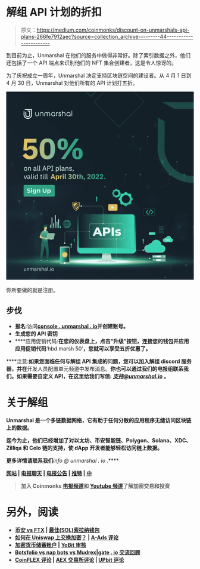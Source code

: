 # 解组 API 计划的折扣

> 原文：<https://medium.com/coinmonks/discount-on-unmarshals-api-plans-266fe7912aec?source=collection_archive---------44----------------------->

到目前为止，Unmarshal 在他们的服务中做得非常好。除了索引数据之外，他们还包括了一个 API 端点来识别他们的 NFT 集合创建者，这是令人惊讶的。

为了庆祝成立一周年，Unmarshal 决定支持区块链空间的建设者。从 4 月 1 日到 4 月 30 日，Unmarshal 对他们所有的 API 计划打五折。

![](img/4c5bd63141dd34b0ebeb0ae7c770842f.png)

你所要做的就是注册。

## 步伐

*   **报名**:访问[**console . unmarshal . io**](http://console.unmarshal.io)**并创建账号。**
*   ****生成您的 API 密钥****
*   ****应用促销代码:**在您的仪表盘上，点击“升级”按钮，连接您的钱包并应用应用促销代码**‘hbd marsh 50’**，您就可以享受五折优惠了。**

****注意:**如果您面临任何与解组 API 集成的问题，您可以加入解组 discord 服务器，并在**开发人员配置单元频道中发布消息。**你也可以通过我们的电报组联系我们。如果需要自定义 API，在这里给我们写信: [***支持@unmarshal.io***](mailto:support@unmarshal.io) 。**

# **关于解组**

**Unmarshal 是一个多链数据网络，它有助于任何分散的应用程序无缝访问区块链上的数据。**

**迄今为止，他们已经增加了对以太坊、币安智能链、Polygon、Solana、XDC、Zilliqa 和 Celo 链的支持，使 dApp 开发者能够轻松访问链上数据。**

**更多详情请联系我们***info @ unmarshal . io .*****

**[**网站**](http://unmarshal.io/) **|** [**电报聊天**](https://t.me/Unmarshal_Chat) **|** [**电报公告**](https://t.me/joinchat/RRUIzbuhlA8-6Kjk) **|** [**推特**](https://twitter.com/unmarshal) **|** [**中**](https://medium.com/unmarshal-io)**

> **加入 Coinmonks [电报频道](https://t.me/coincodecap)和 [Youtube 频道](https://www.youtube.com/c/coinmonks/videos)了解加密交易和投资**

# **另外，阅读**

*   **[币安 vs FTX](https://coincodecap.com/binance-vs-ftx) | [最佳(SOL)索拉纳钱包](https://coincodecap.com/solana-wallets)**
*   **[如何在 Uniswap 上交换加密？](https://coincodecap.com/swap-crypto-on-uniswap) | [A-Ads 评论](https://coincodecap.com/a-ads-review)**
*   **[加密货币储蓄账户](/coinmonks/cryptocurrency-savings-accounts-be3bc0feffbf) | [YoBit 审核](/coinmonks/yobit-review-175464162c62)**
*   **[Botsfolio vs nap bots vs Mudrex](/coinmonks/botsfolio-vs-napbots-vs-mudrex-c81344970c02)|[gate . io 交流回顾](/coinmonks/gate-io-exchange-review-61bf87b7078f)**
*   **[CoinFLEX 评论](https://coincodecap.com/coinflex-review) | [AEX 交易所评论](https://coincodecap.com/aex-exchange-review) | [UPbit 评论](https://coincodecap.com/upbit-review)**